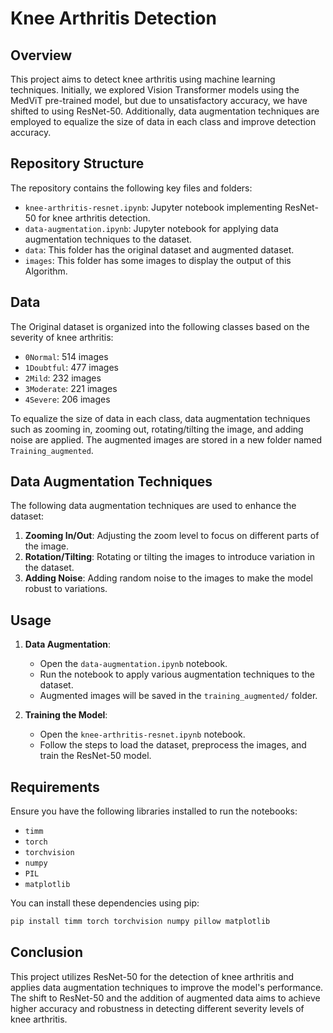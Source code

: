 # Knee Arthritis Detection 

## Overview

This project aims to detect knee arthritis using machine learning techniques. Initially, we explored Vision Transformer models using the MedViT pre-trained model, but due to unsatisfactory accuracy, we have shifted to using ResNet-50. Additionally, data augmentation techniques are employed to equalize the size of data in each class and improve detection accuracy.

## Repository Structure

The repository contains the following key files and folders:

- `knee-arthritis-resnet.ipynb`: Jupyter notebook implementing ResNet-50 for knee arthritis detection.
- `data-augmentation.ipynb`: Jupyter notebook for applying data augmentation techniques to the dataset.
- `data`: This folder has the original dataset and augmented dataset. 
- `images`: This folder has some images to display the output of this Algorithm.

## Data

The Original dataset is organized into the following classes based on the severity of knee arthritis:
- `0Normal`: 514 images
- `1Doubtful`: 477 images
- `2Mild`: 232 images
- `3Moderate`: 221 images
- `4Severe`: 206 images

To equalize the size of data in each class, data augmentation techniques such as zooming in, zooming out, rotating/tilting the image, and adding noise are applied. The augmented images are stored in a new folder named `Training_augmented`.

## Data Augmentation Techniques

The following data augmentation techniques are used to enhance the dataset:

1. **Zooming In/Out**: Adjusting the zoom level to focus on different parts of the image.
2. **Rotation/Tilting**: Rotating or tilting the images to introduce variation in the dataset.
3. **Adding Noise**: Adding random noise to the images to make the model robust to variations.

## Usage

1. **Data Augmentation**:
   - Open the `data-augmentation.ipynb` notebook.
   - Run the notebook to apply various augmentation techniques to the dataset.
   - Augmented images will be saved in the `training_augmented/` folder.

2. **Training the Model**:
   - Open the `knee-arthritis-resnet.ipynb` notebook.
   - Follow the steps to load the dataset, preprocess the images, and train the ResNet-50 model.

## Requirements

Ensure you have the following libraries installed to run the notebooks:

- `timm`
- `torch`
- `torchvision`
- `numpy`
- `PIL`
- `matplotlib`

You can install these dependencies using pip:

```bash
pip install timm torch torchvision numpy pillow matplotlib
```

## Conclusion

This project utilizes ResNet-50 for the detection of knee arthritis and applies data augmentation techniques to improve the model's performance. The shift to ResNet-50 and the addition of augmented data aims to achieve higher accuracy and robustness in detecting different severity levels of knee arthritis.
